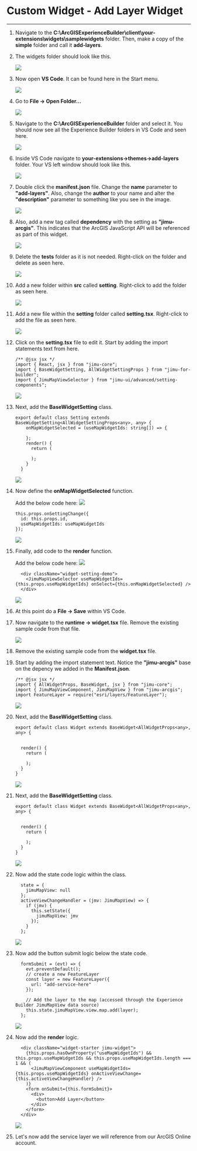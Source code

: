 # Custom Widget - Add Layer Widget
___

1)	Navigate to the **C:\ArcGISExperienceBuilder\client\your-extensions\widgets\samplewidgets** folder.  Then, make a copy of the **simple** folder and call it **add-layers**.

2)	The widgets folder should look like this.

    ![](img/ex1/code1_pc1.png)

3)	Now open **VS Code**.  It can be found here in the Start menu.

    ![](img/ex1/code1_pc2.png)

4)	Go to **File -> Open Folder...**

    ![](img/ex1/code_pc3.png)
    
5)	Navigate to the **C:\ArcGISExperienceBuilder** folder and select it.  You should now see all the Experience Builder folders in VS Code and seen here.

    ![](img/ex1/code_pc4.png)
    
6)	Inside VS Code navigate to **your-extensions->themes->add-layers** folder.  Your VS left window should look like this.

    ![](img/ex1/code_pc5.png)

7)	Double click the **manifest.json** file.  Change the **name** parameter to **"add-layers"**.  Also, change the **author** to your name and alter the **"description"** parameter to something like you see in the image.

    ![](img/ex1/code_pc6.png)
    
8)	Also, add a new tag called **dependency** with the setting as **"jimu-arcgis"**.  This indicates that the ArcGIS JavaScript API will be referenced as part of this widget.

    ![](img/ex1/code_pc7.png)

9)	Delete the **tests** folder as it is not needed.  Right-click on the folder and delete as seen here.

    ![](img/ex1/code_pc8.png)
    
10)	Add a new folder within **src** called **setting**.  Right-click to add the folder as seen here.

    ![](img/ex1/code_pc9.png)
    
11)	Add a new file within the **setting** folder called **setting.tsx**.  Right-click to add the file as seen here.

    ![](img/ex1/code_pc10.png)
    
12)	Click on the **setting.tsx** file to edit it.  Start by adding the import statements text from here.
  
    ```
    /** @jsx jsx */
    import { React, jsx } from "jimu-core";
    import { BaseWidgetSetting, AllWidgetSettingProps } from "jimu-for-builder";
    import { JimuMapViewSelector } from "jimu-ui/advanced/setting-components";
    ```
    ![](img/ex1/code1_pc11.png)
    
13)	Next, add the **BaseWidgetSetting** class.
  
    ```
    export default class Setting extends BaseWidgetSetting<AllWidgetSettingProps<any>, any> {
        onMapWidgetSelected = (useMapWidgetIds: string[]) => {

        };
        render() {
          return (

          );
        }
      }
    ```
    ![](img/ex1/code1_pc12.png)
    
14)	Now define the **onMapWidgetSelected** function.

    Add the below code here:
    ![](img/ex1/code1_pc13.png)
  
    ```
    this.props.onSettingChange({
      id: this.props.id,
      useMapWidgetIds: useMapWidgetIds
    });
    ```
    ![](img/ex1/code1_pc14.png)
    
15)	Finally, add code to the **render** function.

    Add the below code here:
    ![](img/ex1/code1_pc15.png)
  
    ```
      <div className="widget-setting-demo">
        <JimuMapViewSelector useMapWidgetIds={this.props.useMapWidgetIds} onSelect={this.onMapWidgetSelected} />
      </div>
    ```
    ![](img/ex1/code1_pc16.png)
    
16)	At this point do a **File -> Save** within VS Code.

17)	Now navigate to the **runtime -> widget.tsx** file.  Remove the existing sample code from that file.

    ![](img/ex1/code1_pc17.png)
    
18)	Remove the existing sample code from the **widget.tsx** file.
    
19)	Start by adding the import statement text. Notice the **"jimu-arcgis"** base on the depency we added in the **Manifest.json**.
  
    ```
    /** @jsx jsx */
    import { AllWidgetProps, BaseWidget, jsx } from "jimu-core";
    import { JimuMapViewComponent, JimuMapView } from "jimu-arcgis";
    import FeatureLayer = require("esri/layers/FeatureLayer");
    ```
    ![](img/ex1/code1_pc18.png)
     
20)	Next, add the **BaseWidgetSetting** class.
  
    ```
    export default class Widget extends BaseWidget<AllWidgetProps<any>, any> {


      render() {
        return (

        );
      }
    }
    ```
    ![](img/ex1/code1_pc19.png)
    
21)	Next, add the **BaseWidgetSetting** class.
  
    ```
    export default class Widget extends BaseWidget<AllWidgetProps<any>, any> {


      render() {
        return (

        );
      }
    }
    ```
    ![](img/ex1/code1_pc19.png)
    
22)	Now add the state code logic within the class.
  
    ```
      state = {
        jimuMapView: null
      };
      activeViewChangeHandler = (jmv: JimuMapView) => {
        if (jmv) {
          this.setState({
            jimuMapView: jmv
          });
        }
      };
    ```
    ![](img/ex1/code1_pc20.png)
    
23)	Now add the button submit logic below the state code.
  
    ```
      formSubmit = (evt) => {
        evt.preventDefault();
        // create a new FeatureLayer
        const layer = new FeatureLayer({
          url: "add-service-here"
        });

        // Add the layer to the map (accessed through the Experience Builder JimuMapView data source)
        this.state.jimuMapView.view.map.add(layer);
      };
    ```
    ![](img/ex1/code1_pc21.png)
    
24)	Now add the **render** logic.
  
    ```
      <div className="widget-starter jimu-widget">
        {this.props.hasOwnProperty("useMapWidgetIds") && this.props.useMapWidgetIds && this.props.useMapWidgetIds.length === 1 && (
          <JimuMapViewComponent useMapWidgetIds={this.props.useMapWidgetIds} onActiveViewChange={this.activeViewChangeHandler} />
        )}
        <form onSubmit={this.formSubmit}>
          <div>
            <button>Add Layer</button>
          </div>
        </form>
      </div>
    ```
    ![](img/ex1/code1_pc22.png)
    
25)	Let's now add the service layer we will reference from our ArcGIS Online account.
